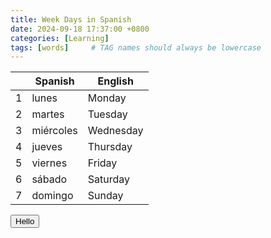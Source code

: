 ```yaml
---
title: Week Days in Spanish
date: 2024-09-18 17:37:00 +0800
categories: [Learning]
tags: [words]     # TAG names should always be lowercase
---
```


| | Spanish | English |
|--- | ------- | ------- |
| 1 |lunes| Monday|
| 2|martes| Tuesday|
| 3|miércoles| Wednesday|
| 4|jueves| Thursday|
| 5|viernes| Friday|
| 6| sábado| Saturday|
| 7| domingo| Sunday|

<button onclick="playAudio('week_days/lunes.mp3');"> Hello </button>




